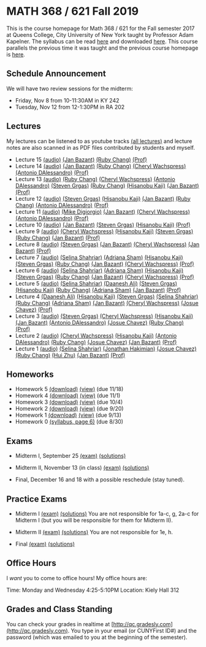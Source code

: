# MATH 368 / 621 Fall 2019

This is the course homepage for Math 368 / 621 for the Fall semester 2017 at Queens College, City University of New York taught by Professor Adam Kapelner. The syllabus can be read [here](https://github.com/kapelner/QC_Math_621_Fall_2019/blob/master/syllabus/syllabus.pdf) and downloaded [here](https://raw.githubusercontent.com/kapelner/QC_Math_621_Fall_2019/master/syllabus/syllabus.pdf). This course parallels the previous time it was taught and the previous course homepage is [here](https://github.com/kapelner/QC_Math_621_Fall_2017).

## Schedule Announcement

We will have two review sessions for the midterm:

* Friday, Nov 8 from 10-11:30AM in KY 242
* Tuesday, Nov 12 from 12-1:30PM in RA 202

## Lectures

My lectures can be listened to as youtube tracks [(all lectures)](https://www.youtube.com/playlist?list=) and lecture notes are also scanned in as PDF files contributed by students and myself.

<!--
* Lecture 23 [(audio)](https://youtu.be/sBA4Lf_5kUU) [(Alassane Ngaide)](https://github.com/kapelner/QC_Math_621_Fall_2019/blob/master/lectures/lec23ngaide.pdf) [(Prof)](https://github.com/kapelner/QC_Math_621_Fall_2019/blob/master/lectures/lec23kap.pdf)
* Lecture 22 [(audio)](https://youtu.be/bwVxNl9_X14) [(Alassane Ngaide)](https://github.com/kapelner/QC_Math_621_Fall_2019/blob/master/lectures/lec22ngaide.pdf) [(Wjeewani Boteju)](https://github.com/kapelner/QC_Math_621_Fall_2019/blob/master/lectures/lec22boteju.pdf) [(Prof)](https://github.com/kapelner/QC_Math_621_Fall_2019/blob/master/lectures/lec22kap.pdf)
* Lecture 21 [(audio)](https://youtu.be/Wmc2TRKa7xU) [(Wjeewani Boteju)](https://github.com/kapelner/QC_Math_621_Fall_2019/blob/master/lectures/lec21boteju.pdf) [(Messan Adelan)](https://github.com/kapelner/QC_Math_621_Fall_2019/blob/master/lectures/lec21adelan.pdf) [(Koffi Lucky Bosso)](https://github.com/kapelner/QC_Math_621_Fall_2019/blob/master/lectures/lec21bosso.pdf) [(Alassane Ngaide)](https://github.com/kapelner/QC_Math_621_Fall_2019/blob/master/lectures/lec21ngaide.pdf) [(Prof)](https://github.com/kapelner/QC_Math_621_Fall_2019/blob/master/lectures/lec21kap.pdf) 
* Lecture 20 [(audio)](https://youtu.be/iac02nByAeY) [(Messan Adelan)](https://github.com/kapelner/QC_Math_621_Fall_2019/blob/master/lectures/lec20adelan.pdf) [(Wjeewani Boteju)](https://github.com/kapelner/QC_Math_621_Fall_2019/blob/master/lectures/lec20boteju.pdf) [(Koffi Lucky Bosso)](https://github.com/kapelner/QC_Math_621_Fall_2019/blob/master/lectures/lec20bosso.pdf) [(Alassane Ngaide)](https://github.com/kapelner/QC_Math_621_Fall_2019/blob/master/lectures/lec20ngaide.pdf) [(Prof)](https://github.com/kapelner/QC_Math_621_Fall_2019/blob/master/lectures/lec20kap.pdf)
* Lecture 19 [(audio)](https://youtu.be/noOFVHmKFjA) [(Alassane Ngaide)](https://github.com/kapelner/QC_Math_621_Fall_2019/blob/master/lectures/lec19ngaide.pdf) [(Koffi Lucky Bosso)](https://github.com/kapelner/QC_Math_621_Fall_2019/blob/master/lectures/lec19bosso.pdf) [(Messan Adelan)](https://github.com/kapelner/QC_Math_621_Fall_2019/blob/master/lectures/lec19adelan.pdf) [(Prof)](https://github.com/kapelner/QC_Math_621_Fall_2019/blob/master/lectures/lec19kap.pdf)
* Lecture 18 [(audio)](https://youtu.be/qCn9BMA6ruk) [(Messan Adelan)](https://github.com/kapelner/QC_Math_621_Fall_2019/blob/master/lectures/lec18adelan.pdf) [(Wjeewani Boteju)](https://github.com/kapelner/QC_Math_621_Fall_2019/blob/master/lectures/lec18boteju.pdf) [(Koffi Lucky Bosso)](https://github.com/kapelner/QC_Math_621_Fall_2019/blob/master/lectures/lec18bosso.pdf) [(Alassane Ngaide)](https://github.com/kapelner/QC_Math_621_Fall_2019/blob/master/lectures/lec18ngaide.pdf) [(Ruby Chang)](https://github.com/kapelner/QC_Math_621_Fall_2019/blob/master/lectures/lec18chang.pdf) [(Prof)](https://github.com/kapelner/QC_Math_621_Fall_2019/blob/master/lectures/lec18kap.pdf)
* Lecture 17 [(audio)](https://youtu.be/8ypz82LYNuU) [(Messan Adelan)](https://github.com/kapelner/QC_Math_621_Fall_2019/blob/master/lectures/lec17adelan.pdf) [(Wjeewani Boteju)](https://github.com/kapelner/QC_Math_621_Fall_2019/blob/master/lectures/lec17boteju.pdf) [(Koffi Lucky Bosso)](https://github.com/kapelner/QC_Math_621_Fall_2019/blob/master/lectures/lec17bosso.pdf) [(Ruby Chang)](https://github.com/kapelner/QC_Math_621_Fall_2019/blob/master/lectures/lec17chang.pdf) [(Prof)](https://github.com/kapelner/QC_Math_621_Fall_2019/blob/master/lectures/lec17kap.pdf)
* Lecture 16 [(audio)](https://youtu.be/ODnkstFdyRQ) [(Wjeewani Boteju)](https://github.com/kapelner/QC_Math_621_Fall_2019/blob/master/lectures/lec16boteju.pdf) [(Messan Adelan)](https://github.com/kapelner/QC_Math_621_Fall_2019/blob/master/lectures/lec16adelan.pdf) [(Koffi Lucky Bosso)](https://github.com/kapelner/QC_Math_621_Fall_2019/blob/master/lectures/lec16bosso.pdf) [(Alassane Ngaide)](https://github.com/kapelner/QC_Math_621_Fall_2019/blob/master/lectures/lec16ngaide.pdf) [(Prof)](https://github.com/kapelner/QC_Math_621_Fall_2019/blob/master/lectures/lec16kap.pdf) -->
* Lecture 15 [(audio)](https://youtu.be/fOt-DD8jhRw) [(Jan Bazant)](https://github.com/kapelner/QC_Math_621_Fall_2019/blob/master/lectures/lec15bazant.pdf) [(Ruby Chang)](https://github.com/kapelner/QC_Math_621_Fall_2019/blob/master/lectures/lec15chang.pdf) [(Prof)](https://github.com/kapelner/QC_Math_621_Fall_2019/blob/master/lectures/lec15kap.pdf)
* Lecture 14 [(audio)](https://youtu.be/OvIckkkaP6w) [(Jan Bazant)](https://github.com/kapelner/QC_Math_621_Fall_2019/blob/master/lectures/lec14bazant.pdf) [(Ruby Chang)](https://github.com/kapelner/QC_Math_621_Fall_2019/blob/master/lectures/lec14chang.pdf) [(Cheryl Wachspress)](https://github.com/kapelner/QC_Math_621_Fall_2019/blob/master/lectures/lec14wachspress.pdf) [(Antonio DAlessandro)](https://github.com/kapelner/QC_Math_621_Fall_2019/blob/master/lectures/lec14dalessandro.pdf) [(Prof)](https://github.com/kapelner/QC_Math_621_Fall_2019/blob/master/lectures/lec14kap.pdf) 
* Lecture 13 [(audio)](https://youtu.be/qZR5mjgtmqE) [(Ruby Chang)](https://github.com/kapelner/QC_Math_621_Fall_2019/blob/master/lectures/lec14chang.pdf) [(Cheryl Wachspress)](https://github.com/kapelner/QC_Math_621_Fall_2019/blob/master/lectures/lec13wachspress.pdf) [(Antonio DAlessandro)](https://github.com/kapelner/QC_Math_621_Fall_2019/blob/master/lectures/lec13dalessandro.pdf) [(Steven Grgas)](https://github.com/kapelner/QC_Math_621_Fall_2019/blob/master/lectures/lec13grgas.pdf) [(Ruby Chang)](https://github.com/kapelner/QC_Math_621_Fall_2019/blob/master/lectures/lec13chang.pdf) [(Hisanobu Kaji)](https://github.com/kapelner/QC_Math_621_Fall_2019/blob/master/lectures/lec13kaji.pdf) [(Jan Bazant)](https://github.com/kapelner/QC_Math_621_Fall_2019/blob/master/lectures/lec13bazant.pdf) [(Prof)](https://github.com/kapelner/QC_Math_621_Fall_2019/blob/master/lectures/lec13kap.pdf) 
* Lecture 12 [(audio)](https://youtu.be/UdxWP48iCEk) [(Steven Grgas)](https://github.com/kapelner/QC_Math_621_Fall_2019/blob/master/lectures/lec12grgas.pdf) [(Hisanobu Kaji)](https://github.com/kapelner/QC_Math_621_Fall_2019/blob/master/lectures/lec12kaji.pdf) [(Jan Bazant)](https://github.com/kapelner/QC_Math_621_Fall_2019/blob/master/lectures/lec12bazant.pdf) [(Ruby Chang)](https://github.com/kapelner/QC_Math_621_Fall_2019/blob/master/lectures/lec12chang.pdf) [(Antonio DAlessandro)](https://github.com/kapelner/QC_Math_621_Fall_2019/blob/master/lectures/lec12dalessandro.pdf) [(Prof)](https://github.com/kapelner/QC_Math_621_Fall_2019/blob/master/lectures/lec12kap.pdf) 
* Lecture 11 [(audio)](https://youtu.be/iso47T0CWiA) [(Mike Digiorgio)](https://github.com/kapelner/QC_Math_621_Fall_2019/blob/master/lectures/lec11digiorgio.pdf) [(Jan Bazant)](https://github.com/kapelner/QC_Math_621_Fall_2019/blob/master/lectures/lec11bazant.pdf) [(Cheryl Wachspress)](https://github.com/kapelner/QC_Math_621_Fall_2019/blob/master/lectures/lec11wachspress.pdf) [(Antonio DAlessandro)](https://github.com/kapelner/QC_Math_621_Fall_2019/blob/master/lectures/lec11dalessandro.pdf) [(Prof)](https://github.com/kapelner/QC_Math_621_Fall_2019/blob/master/lectures/lec11kap.pdf)
* Lecture 10 [(audio)](https://youtu.be/31jQaWQsklE) [(Jan Bazant)](https://github.com/kapelner/QC_Math_621_Fall_2019/blob/master/lectures/lec10bazant.pdf) [(Steven Grgas)](https://github.com/kapelner/QC_Math_621_Fall_2019/blob/master/lectures/lec10grgas.pdf) [(Hisanobu Kaji)](https://github.com/kapelner/QC_Math_621_Fall_2019/blob/master/lectures/lec10kaji.pdf) [(Prof)](https://github.com/kapelner/QC_Math_621_Fall_2019/blob/master/lectures/lec10kap.pdf) 
* Lecture 9 [(audio)](https://youtu.be/g8hKWnvt79k) [(Cheryl Wachspress)](https://github.com/kapelner/QC_Math_621_Fall_2019/blob/master/lectures/lec09wachspress.pdf) [(Hisanobu Kaji)](https://github.com/kapelner/QC_Math_621_Fall_2019/blob/master/lectures/lec09kaji.pdf) [(Steven Grgas)](https://github.com/kapelner/QC_Math_621_Fall_2019/blob/master/lectures/lec09grgas.pdf) [(Ruby Chang)](https://github.com/kapelner/QC_Math_621_Fall_2019/blob/master/lectures/lec09chang.pdf) [(Jan Bazant)](https://github.com/kapelner/QC_Math_621_Fall_2019/blob/master/lectures/lec09bazant.pdf) [(Prof)](https://github.com/kapelner/QC_Math_621_Fall_2019/blob/master/lectures/lec09kap.pdf) 
* Lecture 8 [(audio)](https://youtu.be/IgJlUqFiXwI) [(Steven Grgas)](https://github.com/kapelner/QC_Math_621_Fall_2019/blob/master/lectures/lec08grgas.pdf) [(Jan Bazant)](https://github.com/kapelner/QC_Math_621_Fall_2019/blob/master/lectures/lec08bazant.pdf) [(Cheryl Wachspress)](https://github.com/kapelner/QC_Math_621_Fall_2019/blob/master/lectures/lec08wachspress.pdf) [(Jan Bazant)](https://github.com/kapelner/QC_Math_621_Fall_2019/blob/master/lectures/lec08bazant.pdf) [(Prof)](https://github.com/kapelner/QC_Math_621_Fall_2019/blob/master/lectures/lec08kap.pdf)
* Lecture 7 [(audio)](https://youtu.be/oRTbezDg3mw) [(Selina Shahriar)](https://github.com/kapelner/QC_Math_621_Fall_2019/blob/master/lectures/lec07shahriar.pdf) [(Adriana Sham)](https://github.com/kapelner/QC_Math_621_Fall_2019/blob/master/lectures/lec07sham.pdf) [(Hisanobu Kaji)](https://github.com/kapelner/QC_Math_621_Fall_2019/blob/master/lectures/lec07kaji.pdf) [(Steven Grgas)](https://github.com/kapelner/QC_Math_621_Fall_2019/blob/master/lectures/lec07grgas.pdf) [(Ruby Chang)](https://github.com/kapelner/QC_Math_621_Fall_2019/blob/master/lectures/lec07chang.pdf) [(Jan Bazant)](https://github.com/kapelner/QC_Math_621_Fall_2019/blob/master/lectures/lec07bazant.pdf) [(Cheryl Wachspress)](https://github.com/kapelner/QC_Math_621_Fall_2019/blob/master/lectures/lec07wachspress.pdf) [(Prof)](https://github.com/kapelner/QC_Math_621_Fall_2019/blob/master/lectures/lec07kap.pdf)
* Lecture 6 [(audio)](https://youtu.be/CUFOIvgv8Lw) [(Selina Shahriar)](https://github.com/kapelner/QC_Math_621_Fall_2019/blob/master/lectures/lec06shahriar.pdf) [(Adriana Sham)](https://github.com/kapelner/QC_Math_621_Fall_2019/blob/master/lectures/lec06sham.pdf) [(Hisanobu Kaji)](https://github.com/kapelner/QC_Math_621_Fall_2019/blob/master/lectures/lec06kaji.pdf) [(Steven Grgas)](https://github.com/kapelner/QC_Math_621_Fall_2019/blob/master/lectures/lec06grgas.pdf) [(Ruby Chang)](https://github.com/kapelner/QC_Math_621_Fall_2019/blob/master/lectures/lec06chang.pdf) [(Jan Bazant)](https://github.com/kapelner/QC_Math_621_Fall_2019/blob/master/lectures/lec06bazant.pdf) [(Cheryl Wachspress)](https://github.com/kapelner/QC_Math_621_Fall_2019/blob/master/lectures/lec06wachspress.pdf) [(Prof)](https://github.com/kapelner/QC_Math_621_Fall_2019/blob/master/lectures/lec06kap.pdf)
* Lecture 5 [(audio)](https://youtu.be/_lnf5bpdk5U) [(Selina Shahriar)](https://github.com/kapelner/QC_Math_621_Fall_2019/blob/master/lectures/lec05shahriar.pdf) [(Daanesh Ali)](https://github.com/kapelner/QC_Math_621_Fall_2019/blob/master/lectures/lec05ali.pdf) [(Steven Grgas)](https://github.com/kapelner/QC_Math_621_Fall_2019/blob/master/lectures/lec05grgas.pdf) [(Hisanobu Kaji)](https://github.com/kapelner/QC_Math_621_Fall_2019/blob/master/lectures/lec05kaji.pdf) [(Ruby Chang)](https://github.com/kapelner/QC_Math_621_Fall_2019/blob/master/lectures/lec05chang.pdf) [(Adriana Sham)](https://github.com/kapelner/QC_Math_621_Fall_2019/blob/master/lectures/lec05sham.pdf) [(Jan Bazant)](https://github.com/kapelner/QC_Math_621_Fall_2019/blob/master/lectures/lec05bazant.pdf) [(Prof)](https://github.com/kapelner/QC_Math_621_Fall_2019/blob/master/lectures/lec05kap.pdf)
* Lecture 4 [(Daanesh Ali)](https://github.com/kapelner/QC_Math_621_Fall_2019/blob/master/lectures/lec04ali.pdf) [(Hisanobu Kaji)](https://github.com/kapelner/QC_Math_621_Fall_2019/blob/master/lectures/lec04kaji.pdf) [(Steven Grgas)](https://github.com/kapelner/QC_Math_621_Fall_2019/blob/master/lectures/lec04grgas.pdf) [(Selina Shahriar)](https://github.com/kapelner/QC_Math_621_Fall_2019/blob/master/lectures/lec04shahriar.pdf) [(Ruby Chang)](https://github.com/kapelner/QC_Math_621_Fall_2019/blob/master/lectures/lec04chang.pdf) [(Adriana Sham)](https://github.com/kapelner/QC_Math_621_Fall_2019/blob/master/lectures/lec04sham.pdf) [(Jan Bazant)](https://github.com/kapelner/QC_Math_621_Fall_2019/blob/master/lectures/lec04bazant.pdf) [(Cheryl Wachspress)](https://github.com/kapelner/QC_Math_621_Fall_2019/blob/master/lectures/lec04wachspress.pdf) [(Josue Chavez)](https://github.com/kapelner/QC_Math_621_Fall_2019/blob/master/lectures/lec04chavez.pdf) [(Prof)](https://github.com/kapelner/QC_Math_621_Fall_2019/blob/master/lectures/lec04kap.pdf)
* Lecture 3 [(audio)](https://youtu.be/75wxoA0sTtY) [(Steven Grgas)](https://github.com/kapelner/QC_Math_621_Fall_2019/blob/master/lectures/lec03grgas.pdf) [(Cheryl Wachspress)](https://github.com/kapelner/QC_Math_621_Fall_2019/blob/master/lectures/lec03wachspress.pdf) [(Hisanobu Kaji)](https://github.com/kapelner/QC_Math_621_Fall_2019/blob/master/lectures/lec03kaji.pdf) [(Jan Bazant)](https://github.com/kapelner/QC_Math_621_Fall_2019/blob/master/lectures/lec03bazant.pdf) [(Antonio DAlessandro)](https://github.com/kapelner/QC_Math_621_Fall_2019/blob/master/lectures/lec03dalessandro.pdf) [(Josue Chavez)](https://github.com/kapelner/QC_Math_621_Fall_2019/blob/master/lectures/lec03chavez.pdf) [(Ruby Chang)](https://github.com/kapelner/QC_Math_621_Fall_2019/blob/master/lectures/lec03chang.pdf) [(Prof)](https://github.com/kapelner/QC_Math_621_Fall_2019/blob/master/lectures/lec03kap.pdf)
* Lecture 2 [(audio)](https://youtu.be/qbBqUvuheTM) [(Cheryl Wachspress)](https://github.com/kapelner/QC_Math_621_Fall_2019/blob/master/lectures/lec02wachspress.pdf) [(Hisanobu Kaji)](https://github.com/kapelner/QC_Math_621_Fall_2019/blob/master/lectures/lec02kaji.pdf) [(Antonio DAlessandro)](https://github.com/kapelner/QC_Math_621_Fall_2019/blob/master/lectures/lec02dalessandro.pdf) [(Ruby Chang)](https://github.com/kapelner/QC_Math_621_Fall_2019/blob/master/lectures/lec02chang.pdf) [(Josue Chavez)](https://github.com/kapelner/QC_Math_621_Fall_2019/blob/master/lectures/lec02chavez.pdf) [(Jan Bazant)](https://github.com/kapelner/QC_Math_621_Fall_2019/blob/master/lectures/lec02bazant.pdf) [(Prof)](https://github.com/kapelner/QC_Math_621_Fall_2019/blob/master/lectures/lec02kap.pdf)
* Lecture 1 [(audio)](https://youtu.be/MA4lQRLb4Lg) [(Selina Shahriar)](https://github.com/kapelner/QC_Math_621_Fall_2019/blob/master/lectures/lec01shahriar.pdf) [(Jonathan Hakimian)](https://github.com/kapelner/QC_Math_621_Fall_2019/blob/master/lectures/lec01hakimian.pdf) [(Josue Chavez)](https://github.com/kapelner/QC_Math_621_Fall_2019/blob/master/lectures/lec01chavez.pdf) [(Ruby Chang)](https://github.com/kapelner/QC_Math_621_Fall_2019/blob/master/lectures/lec01chang.pdf) [(Hui Zhu)](https://github.com/kapelner/QC_Math_621_Fall_2019/blob/master/lectures/lec01zhu.pdf) [(Jan Bazant)](https://github.com/kapelner/QC_Math_621_Fall_2019/blob/master/lectures/lec01bazant.pdf) [(Prof)](https://github.com/kapelner/QC_Math_621_Fall_2019/blob/master/lectures/lec01kap.pdf)


<!--## Prerequisite Review

This class has prerequesites of basic probability (Math 241), some linear algebra (Math 231) and some multivariable calculus (Math 201). In this section, I will be posting links to review items from Math 241 based on lectures. A good reference is the [Ross book](https://www.amazon.com/First-Course-Probability-6th/dp/0130338516/ref=sr_1_6?ie=UTF8&qid=1504062810&sr=8-6&keywords=probability+ross) - find the terms we are talking about. Needless to say, wikipedia (just query terms used in class) is an indispensable resource.

* Lecture 1 - Bernoulli, Binomial, In/dependence of r.v.'s - see [lecture 8 and lecture 9](https://github.com/kapelner/QC_Math_241_Fall_2016) from my 241 class. You can look at students' notes and listen to the audio tracks. As for questions you can do yourself, look [here](https://github.com/kapelner/QC_Math_241_Fall_2016/blob/master/exams/midterm2/midterm2_solutions.pdf) at questions 1, 2a,e, [here](https://github.com/kapelner/QC_Math_241_Fall_2015/blob/master/exams/midterm2/midterm2_solutions.pdf) at questions 1a-d, h-k, 3a,b, 
* Lecture 2 - Geometric, Negative Binomial - see [lecture 10](https://github.com/kapelner/QC_Math_241_Fall_2016) from my 241 class (notes and audio). [here](https://github.com/kapelner/QC_Math_241_Fall_2016/blob/master/exams/midterm2/midterm2_solutions.pdf) at questions 2b-d,f,g and [here](https://github.com/kapelner/QC_Math_241_Fall_2015/blob/master/exams/midterm2/midterm2_solutions.pdf) at questions 1l-p, 3c-->


## Homeworks

<!--
* Homework 9 [(download)](https://github.com/kapelner/QC_Math_621_Fall_2019/blob/master/homeworks/hw09/hw09.pdf?raw=true) [(view)](https://github.com/kapelner/QC_Math_621_Fall_2019/blob/master/homeworks/hw09/hw09.pdf) (due 12/12)
* Homework 8 [(download)](https://github.com/kapelner/QC_Math_621_Fall_2019/blob/master/homeworks/hw08/hw08.pdf?raw=true) [(view)](https://github.com/kapelner/QC_Math_621_Fall_2019/blob/master/homeworks/hw08/hw08.pdf) (due 12/2)
* Homework 7 [(download)](https://github.com/kapelner/QC_Math_621_Fall_2019/blob/master/homeworks/hw07/hw07.pdf?raw=true) [(view)](https://github.com/kapelner/QC_Math_621_Fall_2019/blob/master/homeworks/hw07/hw07.pdf) (due 11/23)
* Homework 6 [(download)](https://github.com/kapelner/QC_Math_621_Fall_2019/blob/master/homeworks/hw06/hw06.pdf?raw=true) [(view)](https://github.com/kapelner/QC_Math_621_Fall_2019/blob/master/homeworks/hw06/hw06.pdf) (due 12/19)-->
* Homework 5 [(download)](https://github.com/kapelner/QC_Math_621_Fall_2019/blob/master/homeworks/hw05/hw05.pdf?raw=true) [(view)](https://github.com/kapelner/QC_Math_621_Fall_2019/blob/master/homeworks/hw05/hw05.pdf) (due 11/18)
* Homework 4 [(download)](https://github.com/kapelner/QC_Math_621_Fall_2019/blob/master/homeworks/hw04/hw04.pdf?raw=true) [(view)](https://github.com/kapelner/QC_Math_621_Fall_2019/blob/master/homeworks/hw04/hw04.pdf) (due 11/1)
* Homework 3 [(download)](https://github.com/kapelner/QC_Math_621_Fall_2019/blob/master/homeworks/hw03/hw03.pdf?raw=true) [(view)](https://github.com/kapelner/QC_Math_621_Fall_2019/blob/master/homeworks/hw03/hw03.pdf) (due 10/4)
* Homework 2 [(download)](https://github.com/kapelner/QC_Math_621_Fall_2019/blob/master/homeworks/hw02/hw02.pdf?raw=true) [(view)](https://github.com/kapelner/QC_Math_621_Fall_2019/blob/master/homeworks/hw02/hw02.pdf) (due 9/20)
* Homework 1 [(download)](https://github.com/kapelner/QC_Math_621_Fall_2019/blob/master/homeworks/hw01/hw01.pdf?raw=true) [(view)](https://github.com/kapelner/QC_Math_621_Fall_2019/blob/master/homeworks/hw01/hw01.pdf) (due 9/13)
* Homework 0 [(syllabus, page 6)](https://github.com/kapelner/QC_Math_621_Fall_2019/blob/master/syllabus/syllabus.pdf?raw=true) (due 8/30)


## Exams

* Midterm I, September 25 [(exam)](https://github.com/kapelner/QC_Math_621_Fall_2019/blob/master/exams/midterm1/midterm1.pdf) [(solutions)](https://github.com/kapelner/QC_Math_621_Fall_2019/blob/master/exams/midterm1/midterm1_solutions.pdf)

* Midterm II, November 13 (in class) [(exam)](https://github.com/kapelner/QC_Math_621_Fall_2019/blob/master/exams/midterm2/midterm2.pdf) [(solutions)](https://github.com/kapelner/QC_Math_621_Fall_2019/blob/master/exams/midterm2/midterm2_solutions.pdf)

* Final, December 16 and 18 with a possible reschedule (stay tuned).

## Practice Exams

* Midterm I [(exam)](https://github.com/kapelner/QC_Math_621_Fall_2017/blob/master/exams/midterm1/midterm1.pdf) [(solutions)](https://github.com/kapelner/QC_Math_621_Fall_2017/blob/master/exams/midterm1/midterm1_solutions.pdf) You are not responsible for 1a-c, g, 2a-c for Midterm I (but you will be responsible for them for Midterm II).

* Midterm II [(exam)](https://github.com/kapelner/QC_Math_621_Fall_2017/blob/master/exams/midterm2/midterm2.pdf) [(solutions)](https://github.com/kapelner/QC_Math_621_Fall_2017/blob/master/exams/midterm2/midterm2_solutions.pdf) You are not responsible for 1e, h.

* Final [(exam)](https://github.com/kapelner/QC_Math_621_Fall_2017/blob/master/exams/final/final.pdf) [(solutions)](https://github.com/kapelner/QC_Math_621_Fall_2017/blob/master/exams/final/final_solutions.pdf)

## Office Hours

I *want* you to come to office hours! My office hours are:

Time: Monday and Wednesday 4:25-5:10PM
Location: Kiely Hall 312

## Grades and Class Standing

You can check your grades in realtime at [http://qc.gradesly.com](http://qc.gradesly.com). You type in your email (or CUNYFirst ID#) and the password (which was emailed to you at the beginning of the semester).

